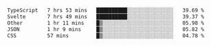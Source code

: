<!--START_SECTION:waka-->

```txt
TypeScript   7 hrs 53 mins   ██████████░░░░░░░░░░░░░░░   39.69 %
Svelte       7 hrs 49 mins   ██████████░░░░░░░░░░░░░░░   39.37 %
Other        1 hr 11 mins    █▒░░░░░░░░░░░░░░░░░░░░░░░   05.98 %
JSON         1 hr 9 mins     █▒░░░░░░░░░░░░░░░░░░░░░░░   05.82 %
CSS          57 mins         █▒░░░░░░░░░░░░░░░░░░░░░░░   04.78 %
```

<!--END_SECTION:waka-->

